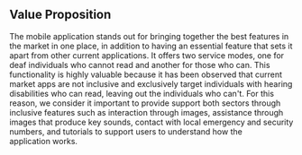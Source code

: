 ## Value Proposition 
The mobile application stands out for bringing together the best features in the market in one place, in addition to having an essential feature that sets it apart from other current applications. It offers two service modes, one for deaf individuals who cannot read and another for those who can. This functionality is highly valuable because it has been observed that current market apps are not inclusive and exclusively target individuals with hearing disabilities who can read, leaving out the individuals who can't. For this reason, we consider it important to provide support both sectors through inclusive features such as interaction through images, assistance through images that produce key sounds, contact with local emergency and security numbers, and tutorials to support users to understand how the application works.